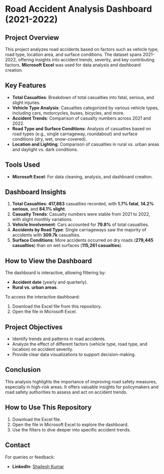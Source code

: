 # Road Accident Analysis Dashboard (2021-2022)

## Project Overview
This project analyzes road accidents based on factors such as vehicle type, road type, location area, and surface conditions. The dataset spans 2021-2022, offering insights into accident trends, severity, and key contributing factors. **Microsoft Excel** was used for data analysis and dashboard creation.

## Key Features
- **Total Casualties**: Breakdown of total casualties into fatal, serious, and slight injuries.
- **Vehicle Type Analysis**: Casualties categorized by various vehicle types, including cars, motorcycles, buses, bicycles, and more.
- **Accident Trends**: Comparison of casualty numbers across 2021 and 2022.
- **Road Type and Surface Conditions**: Analysis of casualties based on road types (e.g., single carriageway, roundabout) and surface conditions (dry, wet, snow-covered).
- **Location and Lighting**: Comparison of casualties in rural vs. urban areas and daylight vs. dark conditions.

## Tools Used
- **Microsoft Excel**: For data cleaning, analysis, and dashboard creation.

## Dashboard Insights
1. **Total Casualties**: **417,883** casualties recorded, with **1.7% fatal**, **14.2% serious**, and **84.1% slight**.
2. **Casualty Trends**: Casualty numbers were stable from 2021 to 2022, with slight monthly variations.
3. **Vehicle Involvement**: Cars accounted for **79.8%** of total casualties.
4. **Accidents by Road Type**: Single carriageways saw the majority of accidents with **309.7k** casualties.
5. **Surface Conditions**: More accidents occurred on dry roads (**279,445 casualties**) than on wet surfaces (**115,261 casualties**).

## How to View the Dashboard
The dashboard is interactive, allowing filtering by:
- **Accident date** (yearly and quarterly).
- **Rural vs. urban areas**.

To access the interactive dashboard:
1. Download the Excel file from this repository.
2. Open the file in Microsoft Excel.

## Project Objectives
- Identify trends and patterns in road accidents.
- Analyze the effect of different factors (vehicle type, road type, and location) on accident severity.
- Provide clear data visualizations to support decision-making.

## Conclusion
This analysis highlights the importance of improving road safety measures, especially in high-risk areas. It offers valuable insights for policymakers and road safety authorities to assess and act on accident trends.

## How to Use This Repository
1. Download the Excel file.
2. Open the file in Microsoft Excel to explore the dashboard.
3. Use the filters to dive deeper into specific accident trends.

## Contact
For queries or feedback:
- **LinkedIn**: [Shailesh Kumar](https://www.linkedin.com/in/sshailesh-dev/)
